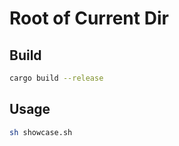 # Root of Current Dir

## Build
```bash
cargo build --release
```

## Usage
```bash
sh showcase.sh
```